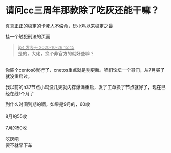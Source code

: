 # 请问cc三周年那款除了吃灰还能干嘛？


真真正正的稳定的卡死人不偿命，玩小鸡以来稳定之最

挂一个触犯刑法的页面

<div class="quote"><blockquote><font size="2"><a href="https://www.hostloc.com/forum.php?mod=redirect&amp;goto=findpost&amp;pid=9354441&amp;ptid=758610" target="_blank"><font color="#999999">ip4 发表于 2020-10-26 15:45</font></a></font><br />
是的，大佬，换个非官方的就好些嘛？</blockquote></div><br />
你装个centos8就行了，cnetos重点就是别更新。咱们论坛一个哥们，从7月买了就没重启过，

我以前的h37节点小鸡没几天就内存爆满重启，发了工单换了节点就好了，现在已经在线1个月了

到什么时间到期的啊，如果是9月的，60收<br />
<br />
8月的55收<br />
<br />
7月的50收

吃灰吧<br />
要不就早下车
